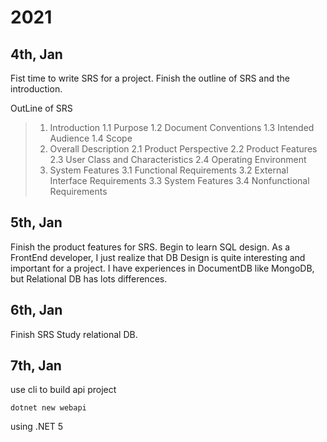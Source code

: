 # 2021
## 4th, Jan
Fist time to write SRS for a project. Finish the outline of SRS and the introduction. 

OutLine of SRS

>1. Introduction
>1.1 Purpose
>1.2 Document Conventions
>1.3 Intended Audience
>1.4 Scope
>2. Overall Description
>2.1 Product Perspective
>2.2 Product Features
>2.3 User Class and Characteristics
>2.4 Operating Environment
>3. System Features
>3.1 Functional Requirements
>3.2 External Interface Requirements
>3.3 System Features
>3.4 Nonfunctional Requirements

## 5th, Jan
Finish the product features for SRS. Begin to learn SQL design.
As a FrontEnd developer, I just realize that DB Design is quite interesting and important for a project.
I have experiences in DocumentDB like MongoDB, but Relational DB has lots differences.

## 6th, Jan
Finish SRS
Study relational DB.

## 7th, Jan
use cli to build api project
```
dotnet new webapi
```

using .NET 5